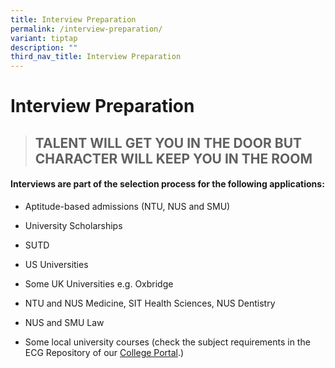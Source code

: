```yaml
---
title: Interview Preparation
permalink: /interview-preparation/
variant: tiptap
description: ""
third_nav_title: Interview Preparation
---
```

<h1>Interview Preparation</h1>
<blockquote>
<h2>TALENT WILL GET YOU IN THE DOOR&nbsp;BUT CHARACTER WILL KEEP YOU IN THE ROOM</h2>
</blockquote>
<h4>Interviews are part of the selection process for the following applications:</h4>
<ul>
<li>
<p>Aptitude-based admissions (NTU, NUS and SMU)</p>
</li>
<li>
<p>University Scholarships</p>
</li>
<li>
<p>SUTD</p>
</li>
<li>
<p>US Universities</p>
</li>
<li>
<p>Some UK Universities e.g. Oxbridge</p>
</li>
<li>
<p>NTU and NUS Medicine, SIT Health Sciences, NUS Dentistry</p>
</li>
<li>
<p>NUS and SMU Law</p>
</li>
<li>
<p>Some local university courses (check the subject requirements in the ECG
Repository of our <a href="https://portal.nyjc.edu.sg/" class="wixui-rich-text__text" rel="noopener noreferrer nofollow" target="_self"><u>College Portal</u></a>.)</p>
</li>
</ul>
<p></p>